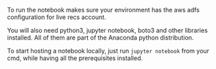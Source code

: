 To run the notebook makes sure your environment has the aws adfs configuration for live recs account.

You will also need python3, jupyter notebook, boto3 and other libraries installed. All of them are part of the Anaconda python distribution.

To start hosting a notebook locally, just run `jupyter notebook` from your cmd, while having all the prerequisites installed.
